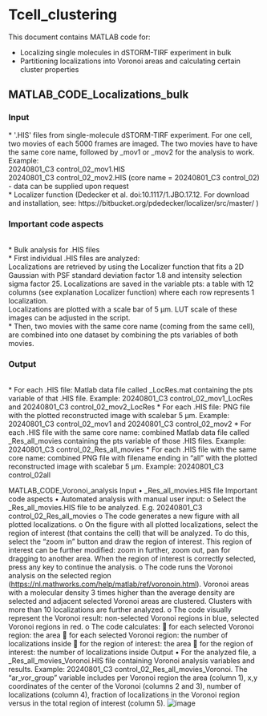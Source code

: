 # Tcell_clustering

This document contains MATLAB code for:
*	Localizing single molecules in dSTORM-TIRF experiment in bulk
*	Partitioning localizations into Voronoi areas and calculating certain cluster properties
<h2>MATLAB_CODE_Localizations_bulk</h2>
<h3>Input</h3><p>
*	'.HIS' files from single-molecule dSTORM-TIRF experiment. For one cell, two movies of each 5000 frames are imaged. The two movies have to have the same core name, followed by _mov1 or _mov2 for the analysis to work. Example: <br>
20240801_C3 control_02_mov1.HIS <br>
20240801_C3 control_02_mov2.HIS (core name = 20240801_C3 control_02) - data can be supplied upon request <br>
*	Localizer function (Dedecker et al. doi:10.1117/1.JBO.17.12. For download and installation, see: https://bitbucket.org/pdedecker/localizer/src/master/ )</p>
<h3>Important code aspects</h3><br>
*	Bulk analysis for .HIS files <br>
*	First individual .HIS files are analyzed: <br>
Localizations are retrieved by using the Localizer function that fits a 2D Gaussian with PSF standard deviation factor 1.8 and intensity selection sigma factor 25. Localizations are saved in the variable pts: a table with 12 columns (see explanation Localizer function) where each row represents 1 localization.<br>
 Localizations are plotted with a scale bar of 5 µm. LUT scale of these images can be adjusted in the script.<br>
*	Then, two movies with the same core name (coming from the same cell), are combined into one dataset by combining the pts variables of both movies.
<h3>Output</h3><br>
*	For each .HIS file: Matlab data file called _LocRes.mat containing the pts variable of that .HIS file. Example: 20240801_C3 control_02_mov1_LocRes and 20240801_C3 control_02_mov2_LocRes
*	For each .HIS file: PNG file with the plotted reconstructed image with scalebar 5 µm. Example: 20240801_C3 control_02_mov1 and 20240801_C3 control_02_mov2
*	For each .HIS file with the same core name: combined Matlab data file called _Res_all_movies containing the pts variable of those .HIS files. Example: 20240801_C3 control_02_Res_all_movies
*	For each .HIS file with the same core name: combined PNG file with filename ending in “all” with the plotted reconstructed image with scalebar 5 µm. Example: 20240801_C3 control_02all

MATLAB_CODE_Voronoi_analysis
Input
•	_Res_all_movies.HIS file
Important code aspects
•	Automated analysis with manual user input:
o	Select the _Res_all_movies.HIS file to be analyzed. E.g. 20240801_C3 control_02_Res_all_movies
o	The code generates a new figure with all plotted localizations.
o	On the figure with all plotted localizations, select the region of interest (that contains the cell) that will be analyzed. To do this, select the “zoom in” button and draw the region of interest. This region of interest can be further modified: zoom in further, zoom out, pan for dragging to another area. When the region of interest is correctly selected, press any key to continue the analysis.
o	The code runs the Voronoi analysis on the selected region (https://nl.mathworks.com/help/matlab/ref/voronoin.html). Voronoi areas with a molecular density 3 times higher than the average density are selected and adjacent selected Voronoi areas are clustered. Clusters with more than 10 localizations are further analyzed.
o	The code visually represent the Voronoi result: non-selected Voronoi regions in blue, selected Voronoi regions in red.
o	The code calculates:
	for each selected Voronoi region: the area
	for each selected Voronoi region: the number of localizations inside
	for the region of interest: the area
	for the region of interest: the number of localizations inside
Output
•	For the analyzed file, a _Res_all_movies_Voronoi.HIS file containing Voronoi analysis variables and results. Example: 20240801_C3 control_02_Res_all_movies_Voronoi. The “ar_vor_group” variable includes per Voronoi region the area (column 1), x,y coordinates of the center of the Voronoi (columns 2 and 3), number of localizations (column 4), fraction of localizations in the Voronoi region versus in the total region of interest (column 5).
![image](https://github.com/user-attachments/assets/bc542c16-67cc-48de-be45-9412fe264e11)
